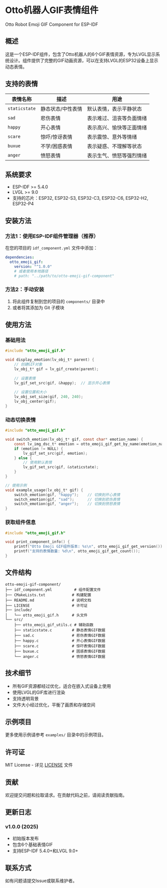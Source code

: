 # Otto机器人GIF表情组件

Otto Robot Emoji GIF Component for ESP-IDF

## 概述

这是一个ESP-IDF组件，包含了Otto机器人的6个GIF表情资源，专为LVGL显示系统设计。组件提供了完整的GIF动画资源，可以在支持LVGL的ESP32设备上显示动态表情。

## 支持的表情

| 表情名称 | 描述 | 用途 |
|---------|------|------|
| `staticstate` | 静态状态/中性表情 | 默认表情，表示平静状态 |
| `sad` | 悲伤表情 | 表示难过、沮丧等负面情绪 |
| `happy` | 开心表情 | 表示高兴、愉快等正面情绪 |
| `scare` | 惊吓/惊讶表情 | 表示震惊、意外等情绪 |
| `buxue` | 不学/困惑表情 | 表示疑惑、不理解等状态 |
| `anger` | 愤怒表情 | 表示生气、愤怒等强烈情绪 |

## 系统要求

- ESP-IDF >= 5.4.0
- LVGL >= 9.0
- 支持的芯片：ESP32, ESP32-S3, ESP32-C3, ESP32-C6, ESP32-H2, ESP32-P4

## 安装方法

### 方法1：使用ESP-IDF组件管理器（推荐）

在您的项目的 `idf_component.yml` 文件中添加：

```yaml
dependencies:
  otto_emoji_gif:
    version: "^1.0.0"
    # 或者使用本地路径
    # path: "../path/to/otto-emoji-gif-component"
```

### 方法2：手动安装

1. 将此组件复制到您的项目的 `components/` 目录中
2. 或者将其添加为 Git 子模块

## 使用方法

### 基础用法

```c
#include "otto_emoji_gif.h"

void display_emotion(lv_obj_t* parent) {
    // 创建GIF对象
    lv_obj_t* gif = lv_gif_create(parent);
    
    // 设置表情
    lv_gif_set_src(gif, &happy);  // 显示开心表情
    
    // 设置位置和大小
    lv_obj_set_size(gif, 240, 240);
    lv_obj_center(gif);
}
```

### 动态切换表情

```c
#include "otto_emoji_gif.h"

void switch_emotion(lv_obj_t* gif, const char* emotion_name) {
    const lv_img_dsc_t* emotion = otto_emoji_gif_get_by_name(emotion_name);
    if (emotion != NULL) {
        lv_gif_set_src(gif, emotion);
    } else {
        // 使用默认表情
        lv_gif_set_src(gif, &staticstate);
    }
}

// 使用示例
void example_usage(lv_obj_t* gif) {
    switch_emotion(gif, "happy");    // 切换到开心表情
    switch_emotion(gif, "sad");      // 切换到悲伤表情
    switch_emotion(gif, "anger");    // 切换到愤怒表情
}
```

### 获取组件信息

```c
#include "otto_emoji_gif.h"

void print_component_info() {
    printf("Otto Emoji GIF组件版本: %s\n", otto_emoji_gif_get_version());
    printf("支持的表情数量: %d\n", otto_emoji_gif_get_count());
}
```

## 文件结构

```
otto-emoji-gif-component/
├── idf_component.yml          # 组件配置文件
├── CMakeLists.txt            # 构建配置
├── README.md                 # 说明文档
├── LICENSE                   # 许可证
├── include/
│   └── otto_emoji_gif.h      # 头文件
└── src/
    ├── otto_emoji_gif_utils.c # 辅助函数
    ├── staticstate.c         # 静态表情GIF数据
    ├── sad.c                 # 悲伤表情GIF数据
    ├── happy.c               # 开心表情GIF数据
    ├── scare.c               # 惊吓表情GIF数据
    ├── buxue.c               # 困惑表情GIF数据
    └── anger.c               # 愤怒表情GIF数据
```

## 技术细节

- 所有GIF资源都经过优化，适合在嵌入式设备上使用
- 使用LVGL的GIF库进行渲染
- 支持透明背景
- 文件大小经过优化，平衡了画质和存储空间

## 示例项目

更多使用示例请参考 `examples/` 目录中的示例项目。

## 许可证

MIT License - 详见 [LICENSE](LICENSE) 文件

## 贡献

欢迎提交问题和拉取请求。在贡献代码之前，请阅读贡献指南。

## 更新日志

### v1.0.0 (2025)
- 初始版本发布
- 包含6个基础表情GIF
- 支持ESP-IDF 5.4.0+和LVGL 9.0+

## 联系方式

如有问题请提交Issue或联系维护者。 
